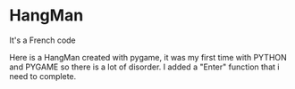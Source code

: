 # HangMan
It's a French code

Here is a HangMan created with pygame, it was my first time with PYTHON and PYGAME so there is a lot of disorder.
I added a "Enter" function that i need to complete.
